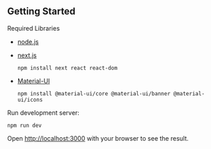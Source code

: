 ## Getting Started

Required Libraries
- [node.js](https://nodejs.org/en/)
- [next.js](https://nextjs.org/docs#manual-setup)
    ```
    npm install next react react-dom
    ```
- [Material-UI](https://material-ui.com/getting-started/installation/)

    ```
    npm install @material-ui/core @material-ui/banner @material-ui/icons
    ```

Run development server:

```
npm run dev
```

Open [http://localhost:3000](http://localhost:3000) with your browser to see the result.

